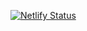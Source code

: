 [![Netlify Status](https://api.netlify.com/api/v1/badges/0e534e4e-91f0-43e7-bff5-eb22a4d9bf11/deploy-status)](https://app.netlify.com/sites/ryuichirosuzuki/deploys)
